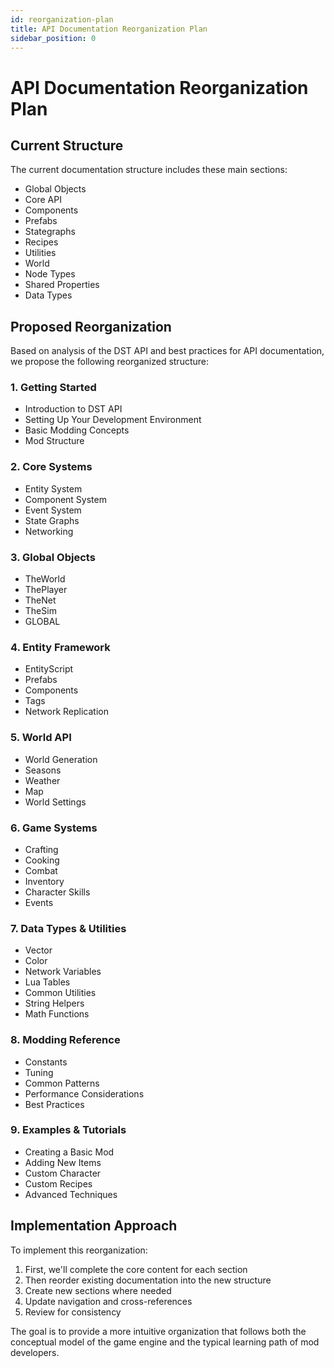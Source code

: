 ```yaml
---
id: reorganization-plan
title: API Documentation Reorganization Plan
sidebar_position: 0
---
```


# API Documentation Reorganization Plan

## Current Structure

The current documentation structure includes these main sections:
- Global Objects
- Core API
- Components
- Prefabs
- Stategraphs
- Recipes
- Utilities
- World
- Node Types
- Shared Properties
- Data Types

## Proposed Reorganization

Based on analysis of the DST API and best practices for API documentation, we propose the following reorganized structure:

### 1. Getting Started
- Introduction to DST API
- Setting Up Your Development Environment
- Basic Modding Concepts
- Mod Structure

### 2. Core Systems
- Entity System
- Component System
- Event System
- State Graphs
- Networking

### 3. Global Objects
- TheWorld
- ThePlayer
- TheNet
- TheSim
- GLOBAL

### 4. Entity Framework
- EntityScript
- Prefabs
- Components
- Tags
- Network Replication

### 5. World API
- World Generation
- Seasons
- Weather
- Map
- World Settings

### 6. Game Systems
- Crafting
- Cooking
- Combat
- Inventory
- Character Skills
- Events

### 7. Data Types & Utilities
- Vector
- Color
- Network Variables
- Lua Tables
- Common Utilities
- String Helpers
- Math Functions

### 8. Modding Reference
- Constants
- Tuning
- Common Patterns
- Performance Considerations
- Best Practices

### 9. Examples & Tutorials
- Creating a Basic Mod
- Adding New Items
- Custom Character
- Custom Recipes
- Advanced Techniques

## Implementation Approach

To implement this reorganization:

1. First, we'll complete the core content for each section
2. Then reorder existing documentation into the new structure
3. Create new sections where needed
4. Update navigation and cross-references
5. Review for consistency

The goal is to provide a more intuitive organization that follows both the conceptual model of the game engine and the typical learning path of mod developers. 